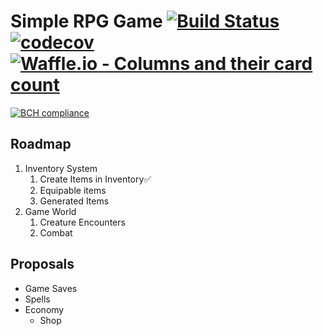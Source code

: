 # Simple RPG Game [![Build Status](https://travis-ci.org/garritfra/simple-rpg.svg?branch=develop)](https://travis-ci.org/garritfra/simple-rpg) [![codecov](https://codecov.io/gh/garritfra/simple-rpg/branch/develop/graph/badge.svg)](https://codecov.io/gh/garritfra/simple-rpg) [![Waffle.io - Columns and their card count](https://badge.waffle.io/garritfra/simple-rpg.svg?columns=all)](https://waffle.io/garritfra/simple-rpg)

[![BCH compliance](https://bettercodehub.com/edge/badge/garritfra/simple-rpg?branch=develop)](https://bettercodehub.com/)

## Roadmap

1. Inventory System
    1. Create Items in Inventory✅
    1. Equipable items
    1. Generated Items
1. Game World
    1. Creature Encounters
    1. Combat

## Proposals

- Game Saves
- Spells
- Economy
    - Shop
